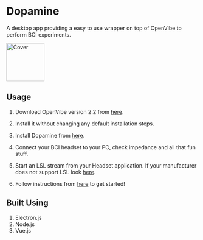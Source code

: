 # Dopamine
A desktop app providing a easy to use wrapper on top of OpenVibe  to perform BCI experiments.

<img src="https://raw.githubusercontent.com/Naresh1318/Dopamine/master/README/UI_gif.gif" alt="Cover" style="width: 100px;"/>

## Usage
1. Download OpenVibe version 2.2 from [here](http://openvibe.inria.fr/downloads/).

2. Install it without changing any default installation steps.

3. Install Dopamine from [here](https://github.com/Naresh1318/Dopamine/releases).

4. Connect your BCI headset to your PC, check impedance and all that fun stuff.

5. Start an LSL stream from your Headset application. If your manufacturer does not support LSL look [here](https://github.com/sccn/labstreaminglayer).

6. Follow instructions from [here](https://drive.google.com/file/d/1oV1uiYXO0vl_Lwl3DB1Nc3sIiC0FgPPY/view?usp=sharing) to get started!


## Built Using
1. Electron.js
2. Node.js
3. Vue.js
